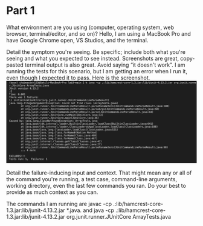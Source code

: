 # Part 1

What environment are you using (computer, operating system, web browser, terminal/editor, and so on)?
Hello, I am using a MacBook Pro and have Google Chrome open, VS Studios, and the terminal.

Detail the symptom you're seeing. Be specific; include both what you're seeing and what you expected to see instead. Screenshots are great, copy-pasted terminal output is also great. Avoid saying “it doesn't work”.
I am running the tests for this scenario, but I am getting an error when I run it, even though I expected it to pass. 
Here is the screenshot.
![Image](cse15l-lab5-error.png)


Detail the failure-inducing input and context. That might mean any or all of the command you're running, a test case, command-line arguments, working directory, even the last few commands you ran. Do your best to provide as much context as you can.

The commands I am running are javac -cp .:lib/hamcrest-core-1.3.jar:lib/junit-4.13.2.jar *.java. 
and java -cp .:lib/hamcrest-core-1.3.jar:lib/junit-4.13.2.jar org.junit.runner.JUnitCore ArrayTests.java
